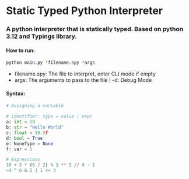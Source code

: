# Static Typed Python Interpreter
### A python interpreter that is statically typed. Based on python 3.12 and Typings library.

#### How to run:
```bash
python main.py *filename.spy *args
```
- filename.spy: The file to interpret, enter CLI mode if empty
- args: The arguments to pass to the file | -d: Debug Mode

#### Syntax:
```python
# Assigning a variable

# identifier: type = value | expr
a: int = 10
b: str = "Hello World"
c: float = 10.5f
d: bool = True
e: NoneType = None
f: var = 5

# Expressions
10 + 5 * (6 / 2) % 3 ** 5 // 9 - 1
~4 ^ 6 & 2 | 1 << 3 